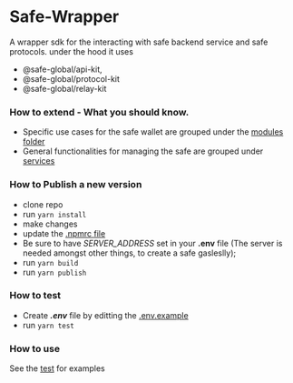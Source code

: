 # Safe-Wrapper
A wrapper sdk for the interacting with safe backend service and safe protocols. under the hood it uses   
- @safe-global/api-kit,
- @safe-global/protocol-kit
- @safe-global/relay-kit

### How to extend - What you should know. 
- Specific use cases for the safe wallet are grouped under the [modules folder](/Users/davidenebeli/Liquality/safe-wrapper/src/modules)
- General functionalities for managing the safe are grouped under [services](/Users/davidenebeli/Liquality/safe-wrapper/src/services)
 
### How to Publish a new version
- clone repo
- run `yarn install`
- make changes
- update the [.npmrc file](.npmrc)
- Be sure to have *SERVER_ADDRESS* set in your **.env** file (The server is needed amongst other things, to create a safe gasleslly);
- run `yarn build`
- run `yarn publish`


### How to test
 - Create ***.env*** file by editting the [.env.example](.env.example)
 - run `yarn test`


### How to use
See the [test](test/group-service.test.ts) for examples